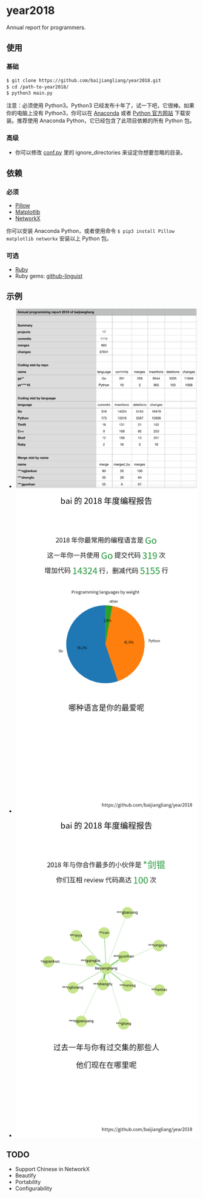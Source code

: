 # year2018
Annual report for programmers.

## 使用
### 基础
```bash
$ git clone https://github.com/baijiangliang/year2018.git
$ cd /path-to-year2018/
$ python3 main.py
```
注意：必须使用 Python3。Python3 已经发布十年了，试一下吧，它很棒。如果你的电脑上没有 Python3，你可以在 [Anaconda](https://www.anaconda.com/download/) 或者 [Python 官方网站](https://www.python.org/downloads/) 下载安装。推荐使用 Anaconda Python，它已经包含了此项目依赖的所有 Python 包。

### 高级
- 你可以修改 [conf.py](conf.py) 里的 ignore_directories 来设定你想要忽略的目录。

## 依赖

### 必须
- [Pillow](https://pillow.readthedocs.io)
- [Matplotlib](https://matplotlib.org/)
- [NetworkX](https://networkx.github.io/)

你可以安装 Anaconda Python，或者使用命令 `$ pip3 install Pillow matplotlib networkx` 安装以上 Python 包。

### 可选
- [Ruby](https://www.ruby-lang.org)
- Ruby gems: [github-linguist](https://github.com/github/linguist)

## 示例
- ![report](static/examples/report.png)
- ![language_stat](static/examples/4_language_stat.png)
- ![merge_stat](static/examples/5_merge_stat.png)

## TODO
- Support Chinese in NetworkX
- Beautify
- Portability
- Configurability
